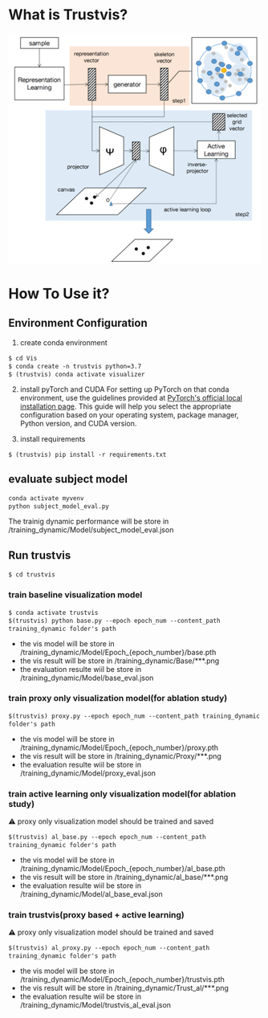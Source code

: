 # What is Trustvis?
![Alt text](overview_2.png)
# How To Use it?
## Environment Configuration
1. create conda environment
```
$ cd Vis
$ conda create -n trustvis python=3.7
$ (trustvis) conda activate visualizer
```

2. install pyTorch and CUDA
For setting up PyTorch on that conda environment, use the guidelines provided at [PyTorch's official local installation page](https://pytorch.org/get-started/locally/). This guide will help you select the appropriate configuration based on your operating system, package manager, Python version, and CUDA version.

3. install requirements
```
$ (trustvis) pip install -r requirements.txt
```


## evaluate subject model

```
conda activate myvenv
python subject_model_eval.py
```
The trainig dynamic performance will be store in /training_dynamic/Model/subject_model_eval.json


## Run trustvis 
```
$ cd trustvis
```
### train baseline visualization model
```
$ conda activate trustvis
$(trustvis) python base.py --epoch epoch_num --content_path training_dynamic folder's path
```
- the vis model will be store in /training_dynamic/Model/Epoch_{epoch_number}/base.pth
- the vis result will be store in /training_dynamic/Base/***.png
- the evaluation resulte wiil be store in /training_dynamic/Model/base_eval.json

### train proxy only visualization model(for ablation study)
```
$(trustvis) proxy.py --epoch epoch_num --content_path training_dynamic folder's path
```
- the vis model will be store in /training_dynamic/Model/Epoch_{epoch_number}/proxy.pth
- the vis result will be store in /training_dynamic/Proxy/***.png
- the evaluation resulte wiil be store in /training_dynamic/Model/proxy_eval.json

### train active learning only visualization model(for ablation study)
⚠️ proxy only visualization model should be trained and saved
```
$(trustvis) al_base.py --epoch epoch_num --content_path training_dynamic folder's path
```
- the vis model will be store in /training_dynamic/Model/Epoch_{epoch_number}/al_base.pth
- the vis result will be store in /training_dynamic/al_base/***.png
- the evaluation resulte wiil be store in /training_dynamic/Model/al_base_eval.json
### train trustvis(proxy based + active learning)
⚠️ proxy only visualization model should be trained and saved
```
$(trustvis) al_proxy.py --epoch epoch_num --content_path training_dynamic folder's path
```
- the vis model will be store in /training_dynamic/Model/Epoch_{epoch_number}/trustvis.pth
- the vis result will be store in /training_dynamic/Trust_al/***.png
- the evaluation resulte wiil be store in /training_dynamic/Model/trustvis_al_eval.json